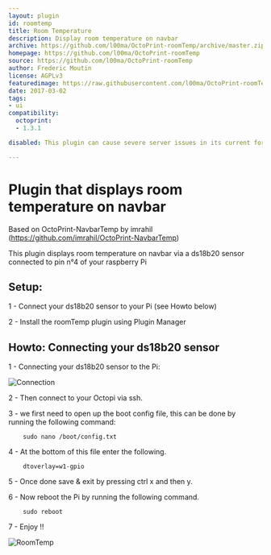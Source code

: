 ```yaml
---
layout: plugin
id: roomtemp
title: Room Temperature
description: Display room temperature on navbar
archive: https://github.com/l00ma/OctoPrint-roomTemp/archive/master.zip
homepage: https://github.com/l00ma/OctoPrint-roomTemp
source: https://github.com/l00ma/OctoPrint-roomTemp
author: Frederic Moutin
license: AGPLv3
featuredimage: https://raw.githubusercontent.com/l00ma/OctoPrint-roomTemp/master/RoomTemp.png
date: 2017-03-02
tags:
- ui
compatibility:
  octoprint:
  - 1.3.1

disabled: This plugin can cause severe server issues in its current form.

---
```


# Plugin that displays room temperature on navbar
Based on OctoPrint-NavbarTemp by imrahil (https://github.com/imrahil/OctoPrint-NavbarTemp)

This plugin displays room temperature on navbar via a ds18b20 sensor connected to pin n°4 of your raspberry Pi

## Setup:

1 - Connect your ds18b20 sensor to your Pi (see Howto below)

2 - Install the roomTemp plugin using Plugin Manager

## Howto: Connecting your ds18b20 sensor

1 - Connecting your ds18b20 sensor to the Pi:

![Connection](https://raw.githubusercontent.com/l00ma/OctoPrint-roomTemp/master/raspberry-pi-ds18b20-connections.png)

2 - Then connect to your Octopi via ssh.

3 - we first need to open up the boot config file, this can be done by running the following command:

		sudo nano /boot/config.txt

4 - At the bottom of this file enter the following.

		dtoverlay=w1-gpio

5 - Once done save & exit by pressing ctrl x and then y.

6 - Now reboot the Pi by running the following command.

		sudo reboot

7 - Enjoy !!

![RoomTemp](https://raw.githubusercontent.com/l00ma/OctoPrint-roomTemp/master/RoomTemp.png)
